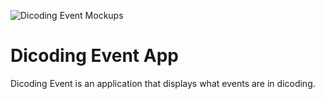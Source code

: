 
![Dicoding Event Mockups](https://github.com/user-attachments/assets/5d641ecb-ee73-42ad-97de-60a515aa3aa5)

# Dicoding Event App

Dicoding Event is an application that displays what events are in dicoding.
